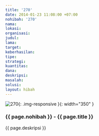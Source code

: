 ```yaml
---
title: '270'
date: 2014-01-23 11:08:00 +07:00
nohibah: '270'
nama:
lokasi:
organisasi:
judul:
lama:
target:
keberhasilan:
tipe:
strategi:
kuantitas:
dana:
deskripsi:
masalah:
solusi:
layout: hibah
---
```


![270](/static/img/hibahcms/270.png){: .img-responsive }{: width="350" }

### {{ page.nohibah }} - {{ page.title }}

{{ page.deskripsi }}
